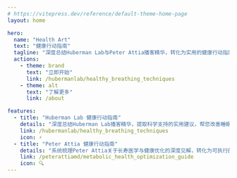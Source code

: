 ```yaml
---
# https://vitepress.dev/reference/default-theme-home-page
layout: home

hero:
  name: "Health Art"
  text: "健康行动指南"
  tagline: "深度总结Huberman Lab与Peter Attia播客精华，转化为实用的健康行动指南"
  actions:
    - theme: brand
      text: "立即开始"
      link: /hubermanlab/healthy_breathing_techniques
    - theme: alt
      text: "了解更多"
      link: /about

features:
  - title: "Huberman Lab 健康行动指南"
    details: "深度总结Huberman Lab播客精华，提取科学支持的实用建议，帮您改善睡眠、减轻压力、提高认知能力与健康水平。"
    link: /hubermanlab/healthy_breathing_techniques
    icon: ⚡
  - title: "Peter Attia 健康行动指南"
    details: "系统梳理Peter Attia关于长寿医学与健康优化的深度见解，转化为可执行的行动方案，助您实现健康延寿目标。"
    link: /peterattiamd/metabolic_health_optimization_guide
    icon: 🔍
---
```


